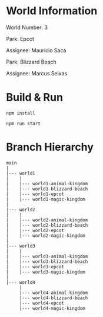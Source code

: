World Information
=================

World Number: 3

Park: Epcot

Assignee: Mauricio Saca

Park: Blizzard Beach

Assignee: Marcus Seixas

Build & Run
===========

`npm install`

`npm run start`

Branch Hierarchy
================

```
main
|
|--- world1
|    |
|    |--- world1-animal-kingdom
|    |--- world1-blizzard-beach
|    |--- world1-epcot
|    |--- world1-magic-kingdom
|
|--- world2
|    |
|    |--- world2-animal-kingdom
|    |--- world2-blizzard-beach
|    |--- world2-epcot
|    |--- world2-magic-kingdom
|
|--- world3
|    |
|    |--- world3-animal-kingdom
|    |--- world3-blizzard-beach
|    |--- world3-epcot
|    |--- world3-magic-kingdom
|
|--- world4
     |
     |--- world4-animal-kingdom
     |--- world4-blizzard-beach
     |--- world4-epcot
     |--- world4-magic-kingdom
```
